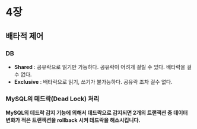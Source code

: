 # 4장 



## 배타적 제어

### DB

- **Shared** : 공유락으로 읽기만 가능하다. 공유락이 어려개 걸릴 수 있다. 배타락을 걸수 없다.
- **Exclusive** :  배타락으로 읽기, 쓰기가 불가능하다. 공유락 조차 걸수 없다.

### MySQL의 데드락(Dead Lock) 처리

 **MySQL의 데드락 감지 기능에 의해서 데드락으로 감지되면 2개의 트랜잭션 중 데이터 변화가 적은 트랜잭션을 rollback 시켜 데드락을 해소시킵니다.** 